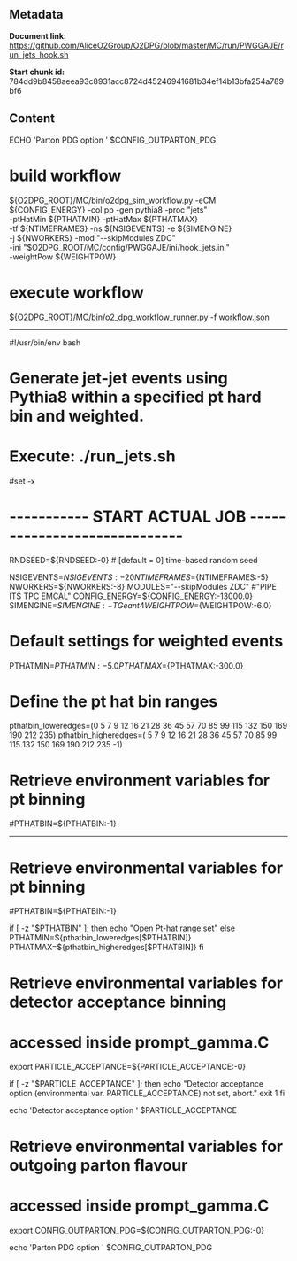 ## Metadata

**Document link:** https://github.com/AliceO2Group/O2DPG/blob/master/MC/run/PWGGAJE/run_jets_hook.sh

**Start chunk id:** 784dd9b8458aeea93c8931acc8724d45246941681b34ef14b13bfa254a789bf6

## Content

ECHO 'Parton PDG option ' $CONFIG_OUTPARTON_PDG

# build workflow
${O2DPG_ROOT}/MC/bin/o2dpg_sim_workflow.py -eCM ${CONFIG_ENERGY} -col pp -gen pythia8 -proc "jets"     \
                                            -ptHatMin ${PTHATMIN} -ptHatMax ${PTHATMAX}                \
                                            -tf ${NTIMEFRAMES} -ns ${NSIGEVENTS} -e ${SIMENGINE}       \
                                            -j ${NWORKERS} -mod "--skipModules ZDC"                    \
                                            -ini "\$O2DPG_ROOT/MC/config/PWGGAJE/ini/hook_jets.ini"    \
                                            -weightPow ${WEIGHTPOW}
# execute workflow
${O2DPG_ROOT}/MC/bin/o2_dpg_workflow_runner.py -f workflow.json

---

#!/usr/bin/env bash

# Generate jet-jet events using Pythia8 within a specified pt hard bin and weighted.
# Execute: ./run_jets.sh

#set -x


# ----------- START ACTUAL JOB  -----------------------------

RNDSEED=${RNDSEED:-0}   # [default = 0] time-based random seed

NSIGEVENTS=${NSIGEVENTS:-20}
NTIMEFRAMES=${NTIMEFRAMES:-5}
NWORKERS=${NWORKERS:-8}
MODULES="--skipModules ZDC" #"PIPE ITS TPC EMCAL"
CONFIG_ENERGY=${CONFIG_ENERGY:-13000.0}
SIMENGINE=${SIMENGINE:-TGeant4}
WEIGHTPOW=${WEIGHTPOW:-6.0}

# Default settings for weighted events
PTHATMIN=${PTHATMIN:-5.0}
PTHATMAX=${PTHATMAX:-300.0}

# Define the pt hat bin ranges
pthatbin_loweredges=(0 5 7 9 12 16 21 28 36 45 57 70 85 99 115 132 150 169 190 212 235)
pthatbin_higheredges=( 5 7 9 12 16 21 28 36 45 57 70 85 99 115 132 150 169 190 212 235 -1)

# Retrieve environment variables for pt binning
#PTHATBIN=${PTHATBIN:-1}

---

# Retrieve environmental variables for pt binning
#PTHATBIN=${PTHATBIN:-1}

if [ -z "$PTHATBIN" ]; then
    echo "Open Pt-hat range set"
else
  PTHATMIN=${pthatbin_loweredges[$PTHATBIN]}
  PTHATMAX=${pthatbin_higheredges[$PTHATBIN]}
fi

# Retrieve environmental variables for detector acceptance binning
# accessed inside prompt_gamma.C
export PARTICLE_ACCEPTANCE=${PARTICLE_ACCEPTANCE:-0}

if [ -z "$PARTICLE_ACCEPTANCE" ]; then
    echo "Detector acceptance option (environmental var. PARTICLE_ACCEPTANCE) not set, abort."
    exit 1
fi

echo 'Detector acceptance option ' $PARTICLE_ACCEPTANCE

# Retrieve environmental variables for outgoing parton flavour
# accessed inside prompt_gamma.C
export CONFIG_OUTPARTON_PDG=${CONFIG_OUTPARTON_PDG:-0}

echo 'Parton PDG option ' $CONFIG_OUTPARTON_PDG